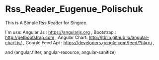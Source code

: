 # Rss_Reader_Eugenue_Polischuk

This is A Simple Rss Reader for Singree.

I`m use:
Angular Js :  https://angularjs.org ,
Bootstrap : http://getbootstrap.com ,
Angular Chart: http://jtblin.github.io/angular-chart.js/ ,
Google Feed Api : https://developers.google.com/feed/?hl=ru ,

and (angular.filter, angular-resource, angular-sanitize)



